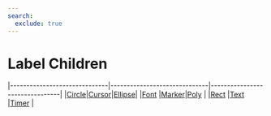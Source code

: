 ```yaml
---
search:
  exclude: true
---
```


<h1 class="heading"><span class="name">Label Children</span></h1>

|------------------------------|------------------------------|--------------------------------|
|[Circle](../objects/circle.md)|[Cursor](../objects/cursor.md)|[Ellipse](../objects/ellipse.md)|
|[Font](../objects/font.md)    |[Marker](../objects/marker.md)|[Poly](../objects/poly.md)      |
|[Rect](../objects/rect.md)    |[Text](../objects/text.md)    |[Timer](../objects/timer.md)    |
